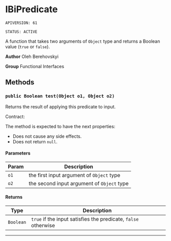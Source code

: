 # IBiPredicate

`APIVERSION: 61`

`STATUS: ACTIVE`

A function that takes two arguments of `Object` type and returns a Boolean value
(`true` or `false`).


**Author** Oleh Berehovskyi


**Group** Functional Interfaces

## Methods
### `public Boolean test(Object o1, Object o2)`

Returns the result of applying this predicate to input. <p>Contract:</p> The method is expected to have the next properties: <ul>     <li>Does not cause any side effects.</li>     <li>Does not return `null`.</li> </ul>

#### Parameters

|Param|Description|
|---|---|
|`o1`|the first input argument of `Object` type|
|`o2`|the second input argument of `Object` type|

#### Returns

|Type|Description|
|---|---|
|`Boolean`|`true` if the input satisfies the predicate, `false` otherwise|

---
